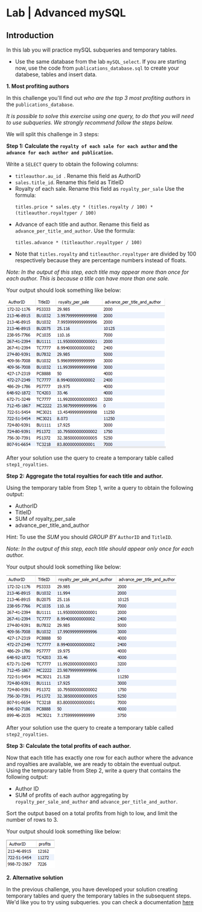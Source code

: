 # Lab | Advanced mySQL 

## Introduction

In this lab you will practice mySQL subqueries and temporary tables.  
- Use the same database from the lab `mySQL_select`. If you are starting now, use the code from `publications_database.sql` to create your databese, tables and insert data. 

**1. Most profiting authors**

In this challenge you'll find out *who are the top 3 most profiting authors* in the `publications_database`.   

*It is possible to solve this exercise using one query, to do that you will need to use subqueries. We strongly recommend follow the steps below.*  

We will split this challenge in 3 steps:


**Step 1: Calculate the `royalty of each sale for each author` and the `advance for each author and publication`.**

Write a `SELECT` query to obtain the following columns:

- `titleauthor.au_id `. Rename this field as AuthorID
- `sales.title_id`. Rename this field as TitleID
- Royalty of each sale. Rename this field as `royalty_per_sale` Use the formula:
    ```
    titles.price * sales.qty * (titles.royalty / 100) * (titleauthor.royaltyper / 100)
    ```
- Advance of each title and author. Rename this field as `advance_per_title_and_author`. Use the formula: 
    ```
    titles.advance * (titleauthor.royaltyper / 100)
    ```
- Note that `titles.royalty` and `titleauthor.royaltyper` are divided by 100 respectively because they are percentage numbers instead of floats.

*Note: In the output of this step, each title may appear more than once for each author. This is because a title can have more than one sale.*

Your output should look something like below:

![Step 1 output](./images/step-1.png)

After your solution use the query to create a temporary table called `step1_royalties`.


**Step 2: Aggregate the total royalties for each title and author.**

Using the temporary table from Step 1, write a query to obtain the following output:

- AuthorID
- TitleID
- SUM of royalty_per_sale
- advance_per_title_and_author
  
 Hint: To use the *SUM* you should *GROUP BY* `AuthorID` and `TitleID`.

*Note: In the output of this step, each title should appear only once for each author.*  


Your output should look something like below:

![Step 2 output](./images/step-2.png)

After your solution use the query to create a temporary table called `step2_royalties`.


**Step 3: Calculate the total profits of each author.**

Now that each title has exactly one row for each author where the advance and royalties are available, we are ready to obtain the eventual output. Using the temporary table from Step 2, write a query that contains the following output:

- Author ID
- SUM of profits of each author aggregating by `royalty_per_sale_and_author` and `advance_per_title_and_author`.

Sort the output based on a total profits from high to low, and limit the number of rows to 3.


Your output should look something like below:

![Step 3 output](./images/step-3.png)


**2. Alternative solution**

In the previous challenge, you have developed your solution creating temporary tables and query the temporary tables in the subsequent steps.
We'd like you to try using subqueries. you can check a documentation [here](https://dev.mysql.com/doc/refman/8.0/en/derived-tables.html)



